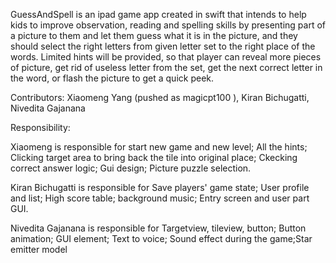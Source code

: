 
GuessAndSpell is an ipad game app created in swift that intends to help kids to improve observation, reading and spelling skills by presenting part of a picture to them and let them guess what it is in the picture, and they should select the right letters from given letter set to the right place of the words. Limited hints will be provided, so that player can reveal more pieces of picture, get rid of useless letter from the set, get the next correct letter in the word, or flash the picture to get a quick peek.

Contributors: Xiaomeng Yang (pushed as magicpt100 ), Kiran Bichugatti, Nivedita Gajanana

Responsibility:

Xiaomeng is responsible for start new game and new level; All the hints; Clicking target area to bring back the tile into original place; Ckecking correct answer logic; Gui design; Picture puzzle selection.

Kiran Bichugatti is responsible for Save players' game state; User profile and list; High score table; background music; Entry screen and user part GUI.

Nivedita Gajanana is responsible for Targetview, tileview, button; Button animation; GUI element; Text to voice; Sound effect during the game;Star emitter model
